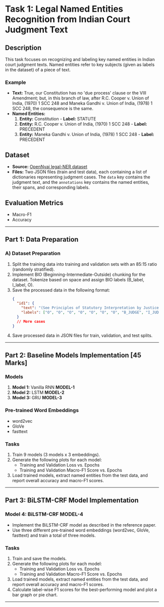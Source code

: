 # Task 1: Legal Named Entities Recognition from Indian Court Judgment Text

## Description
This task focuses on recognizing and labeling key named entities in Indian court judgment texts. Named entities refer to key subjects (given as labels in the dataset) of a piece of text.

### Example
- **Text:** True, our Constitution has no 'due process' clause or the VIII Amendment; but, in this branch of law, after R.C. Cooper v. Union of India, (1970) 1 SCC 248 and Maneka Gandhi v. Union of India, (1978) 1 SCC 248, the consequence is the same.
- **Named Entities:**
  1. **Entity:** Constitution - **Label:** STATUTE
  2. **Entity:** R.C. Cooper v. Union of India, (1970) 1 SCC 248 - **Label:** PRECEDENT
  3. **Entity:** Maneka Gandhi v. Union of India, (1978) 1 SCC 248 - **Label:** PRECEDENT

## Dataset
- **Source:** [OpenNyai legal-NER dataset](https://opennayai-dataset-link)
- **Files:** Two JSON files (train and test data), each containing a list of dictionaries representing judgment cases. The `data` key contains the judgment text, and the `annotations` key contains the named entities, their spans, and corresponding labels.

## Evaluation Metrics
- Macro-F1
- Accuracy

---

## Part 1: Data Preparation 

### A) Dataset Preparation 
1. Split the training data into training and validation sets with an 85:15 ratio (randomly stratified).
2. Implement BIO (Beginning-Intermediate-Outside) chunking for the dataset. Tokenize based on space and assign BIO labels (B_label, I_label, O).
3. Save the processed data in the following format:
    ```json
    {
      "id1": {
        "text": "(See Principles of Statutory Interpretation by Justice G.P. Singh, 9th Edn., 2004 at p. 438.).",
        "labels": ["O", "O", "O", "O", "O", "O", "O", "B_JUDGE", "I_JUDGE", "O", "O", "O", "O", "O", "O", "O"]
      }
      // More cases
    }
    ```
4. Save processed data in JSON files for train, validation, and test splits.

---

## Part 2: Baseline Models Implementation [45 Marks]

### Models
1. **Model 1:** Vanilla RNN  **MODEL-1**
2. **Model 2:** LSTM         **MODEL-2**
3. **Model 3:** GRU          **MODEL-3**

### Pre-trained Word Embeddings
- word2vec
- GloVe
- fasttext

### Tasks
1. Train 9 models (3 models x 3 embeddings).
2. Generate the following plots for each model:
    - Training and Validation Loss vs. Epochs
    - Training and Validation Macro-F1 Score vs. Epochs
3. Load trained models, extract named entities from the test data, and report overall accuracy and macro-F1 scores.

---

## Part 3: BiLSTM-CRF Model Implementation 

### Model 4: BiLSTM-CRF **MODEL-4**
- Implement the BiLSTM-CRF model as described in the reference paper.
- Use three different pre-trained word embeddings (word2vec, GloVe, fasttext) and train a total of three models.

### Tasks
1. Train and save the models.
2. Generate the following plots for each model:
    - Training and Validation Loss vs. Epochs
    - Training and Validation Macro-F1 Score vs. Epochs
3. Load trained models, extract named entities from the test data, and report overall accuracy and macro-F1 scores.
4. Calculate label-wise F1 scores for the best-performing model and plot a bar graph or pie chart.

---


